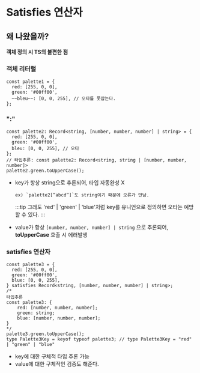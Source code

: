 # Satisfies 연산자

## 왜 나왔을까?

**객체 정의 시 TS의 불편한 점**

### 객체 리터럴

```tsx
const palette1 = {
  red: [255, 0, 0],
  green: '#00ff00',
  ~~bleu~~: [0, 0, 255], // 오타를 못잡는다.
};
```

### ":"

```tsx
const palette2: Record<string, [number, number, number] | string> = {
  red: [255, 0, 0],
  green: '#00ff00',
  bleu: [0, 0, 255], // 오타
};
// 타입추론: const palette2: Record<string, string | [number, number, number]>
palette2.green.toUpperCase();
```

- key가 항상 string으로 추론되어, 타입 자동완성 X

      ex) `palette2[”abcd”]`도 string이기 때문에 오류가 안남.

  :::tip
  그래도 'red' | 'green' | 'blue'처럼 key를 유니언으로 정의하면 오타는 예방할 수 있다.
  :::

- value가 항상 `[number, number, number] | string` 으로 추론되어, **toUpperCase** 호출 시 에러발생

### satisfies 연산자

```tsx
const palette3 = {
  red: [255, 0, 0],
  green: '#00ff00',
  blue: [0, 0, 255],
} satisfies Record<string, [number, number, number] | string>;
/*
타입추론
const palette3: {
    red: [number, number, number];
    green: string;
    blue: [number, number, number];
}
*/
palette3.green.toUpperCase();
type Palette3Key = keyof typeof palette3; // type Palette3Key = "red" | "green" | "blue"
```

- key에 대한 구체적 타입 추론 가능
- value에 대한 구체적인 검증도 해준다.
